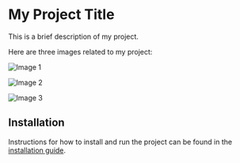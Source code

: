 

# My Project Title

This is a brief description of my project. 

Here are three images related to my project:

![Image 1](https://example.com/image1.jpg)

![Image 2](https://example.com/image2.jpg)

![Image 3](https://example.com/image3.jpg)

## Installation

Instructions for how to install and run the project can be found in the [installation guide](./installation.md).
